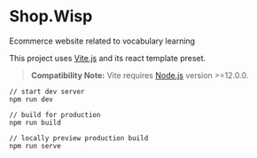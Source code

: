 # Shop.Wisp
Ecommerce website related to vocabulary learning

This project uses [Vite.js](https://vitejs.dev/) and its react template preset.

> **Compatibility Note:**
> Vite requires [Node.js](https://nodejs.org/en/) version >=12.0.0.

```
// start dev server
npm run dev 

// build for production
npm run build 

// locally preview production build
npm run serve 
```
